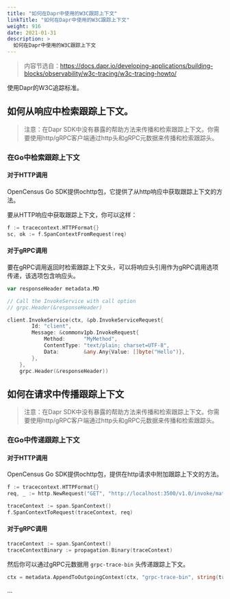 ```yaml
---
title: "如何在Dapr中使用的W3C跟踪上下文"
linkTitle: "如何在Dapr中使用的W3C跟踪上下文"
weight: 916
date: 2021-01-31
description: >
  如何在Dapr中使用的W3C跟踪上下文
---
```



> 内容节选自：https://docs.dapr.io/developing-applications/building-blocks/observability/w3c-tracing/w3c-tracing-howto/

使用Dapr的W3C追踪标准。

## 如何从响应中检索跟踪上下文。

> 注意：在Dapr SDK中没有暴露的帮助方法来传播和检索跟踪上下文。你需要使用http/gRPC客户端通过http头和gRPC元数据来传播和检索跟踪头。

### 在Go中检索跟踪上下文

#### 对于HTTP调用

OpenCensus Go SDK提供ochttp包，它提供了从http响应中获取跟踪上下文的方法。

要从HTTP响应中获取跟踪上下文，你可以这样：

```go
f := tracecontext.HTTPFormat{}
sc, ok := f.SpanContextFromRequest(req)
```

#### 对于gRPC调用

要在gRPC调用返回时检索跟踪上下文头，可以将响应头引用作为gRPC调用选项传递，该选项包含响应头。

```go
var responseHeader metadata.MD

// Call the InvokeService with call option
// grpc.Header(&responseHeader)

client.InvokeService(ctx, &pb.InvokeServiceRequest{
		Id: "client",
		Message: &commonv1pb.InvokeRequest{
			Method:      "MyMethod",
			ContentType: "text/plain; charset=UTF-8",
			Data:        &any.Any{Value: []byte("Hello")},
		},
	},
	grpc.Header(&responseHeader))
```

## 如何在请求中传播跟踪上下文

> 注意：在Dapr SDK中没有暴露的帮助方法来传播和检索跟踪上下文。你需要使用http/gRPC客户端通过http头和gRPC元数据来传播和检索跟踪头。

### 在Go中传递跟踪上下文

#### 对于HTTP调用

OpenCensus Go SDK提供ochttp包，提供在http请求中附加跟踪上下文的方法。

```go
f := tracecontext.HTTPFormat{}
req, _ := http.NewRequest("GET", "http://localhost:3500/v1.0/invoke/mathService/method/api/v1/add", nil)

traceContext := span.SpanContext()
f.SpanContextToRequest(traceContext, req)
```

#### 对于gRPC调用

```go
traceContext := span.SpanContext()
traceContextBinary := propagation.Binary(traceContext)
```

然后你可以通过gRPC元数据用 `grpc-trace-bin` 头传递跟踪上下文。

```go
ctx = metadata.AppendToOutgoingContext(ctx, "grpc-trace-bin", string(traceContextBinary))
```

...

